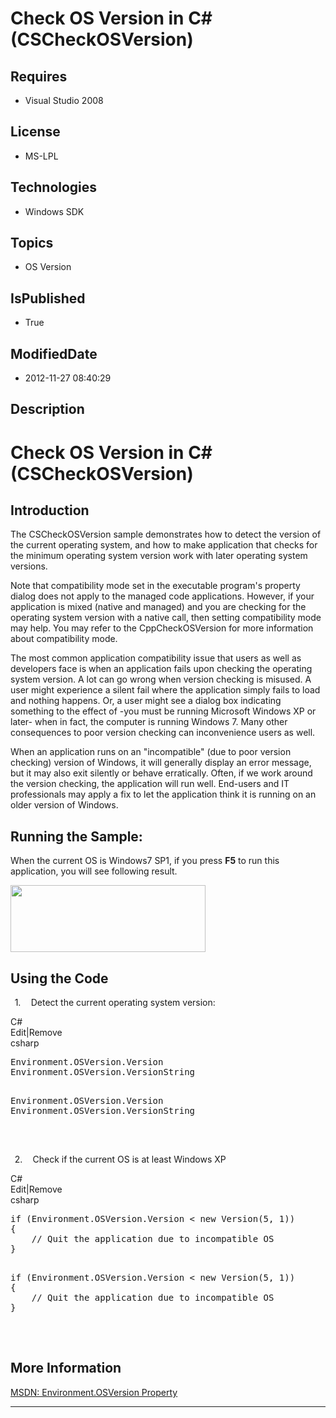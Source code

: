 # Check OS Version in C# (CSCheckOSVersion)
## Requires
* Visual Studio 2008
## License
* MS-LPL
## Technologies
* Windows SDK
## Topics
* OS Version
## IsPublished
* True
## ModifiedDate
* 2012-11-27 08:40:29
## Description

<h1>Check OS Version in C# (<span class="SpellE">CSCheckOSVersion</span>)<span style="">
</span></h1>
<h2>Introduction</h2>
<p class="MsoNormal"><span style="">The <span class="SpellE">CSCheckOSVersion</span> sample demonstrates how to detect the version of the current operating system, and how to make application that checks for the minimum operating system version work with
 later operating system versions. </span></p>
<p class="MsoNormal"><span style="">Note that compatibility mode set in the executable program's property dialog does not apply to the managed code applications. However, if your application is mixed (native and managed) and you are checking for the operating
 system version with a native call, then setting compatibility mode may help. You may refer to the
<span class="SpellE">CppCheckOSVersion</span> for more information about compatibility mode.
</span></p>
<p class="MsoNormal"><span style="">The most common application compatibility issue that users as well as developers face is when an application fails upon checking the operating system version. A lot can go wrong when version checking is misused. A user
 might experience a silent fail where the application simply fails to load and nothing happens. Or, a user might see a dialog box indicating something to the effect of -you must be running Microsoft Windows XP or later- when in fact, the computer is running
 Windows 7. Many other consequences to poor version checking can inconvenience users as well.
</span></p>
<p class="MsoNormal"><span style="">When an application runs on an &quot;incompatible&quot; (due to poor version checking) version of Windows, it will generally display an error message, but it may also exit silently or behave erratically. Often, if we work
 around the version checking, the application will run well. End-users and IT professionals may apply a fix to let the application think it is running on an older version of Windows.
</span></p>
<h2>Running the Sample:<span style=""> </span></h2>
<p class="MsoNormal"><span style=""></span></p>
<p class="MsoNormal"><span style="">When the current OS is Windows7 SP1, if you press
<b style="">F5</b> to run this application, you will see following result. </span>
</p>
<p class="MsoNormal"><span style=""><img src="/site/view/file/71351/1/image.png" alt="" width="312" height="107" align="middle">
</span><span style=""></span></p>
<p class="MsoNormal"><span style=""></span></p>
<h2>Using the Code<span style=""> </span></h2>
<p class="MsoListParagraph" style="text-indent:5.0pt"><span style=""><span style="">1.<span style="font:7.0pt &quot;Times New Roman&quot;">&nbsp;&nbsp;&nbsp;&nbsp;&nbsp;&nbsp;
</span></span></span><span style="">Detect the current operating system version: </span>
</p>
<div class="scriptcode">
<div class="pluginEditHolder" pluginCommand="mceScriptCode">
<div class="title"><span>C#</span></div>
<div class="pluginLinkHolder"><span class="pluginEditHolderLink">Edit</span>|<span class="pluginRemoveHolderLink">Remove</span>
</div>
<span class="hidden">csharp</span>
<pre class="hidden">
Environment.OSVersion.Version
Environment.OSVersion.VersionString

</pre>
<pre id="codePreview" class="csharp">
Environment.OSVersion.Version
Environment.OSVersion.VersionString

</pre>
</div>
</div>
<div class="endscriptcode">&nbsp;</div>
<p class="MsoListParagraphCxSpFirst"><span style=""></span></p>
<p class="MsoListParagraphCxSpLast" style="text-indent:5.0pt"><span style=""><span style="">2.<span style="font:7.0pt &quot;Times New Roman&quot;">&nbsp;&nbsp;&nbsp;&nbsp;&nbsp;&nbsp;
</span></span></span><span style="">Check if the current OS is at least Windows XP
</span></p>
<div class="scriptcode">
<div class="pluginEditHolder" pluginCommand="mceScriptCode">
<div class="title"><span>C#</span></div>
<div class="pluginLinkHolder"><span class="pluginEditHolderLink">Edit</span>|<span class="pluginRemoveHolderLink">Remove</span>
</div>
<span class="hidden">csharp</span>
<pre class="hidden">
if (Environment.OSVersion.Version &lt; new Version(5, 1))
{
    // Quit the application due to incompatible OS
}

</pre>
<pre id="codePreview" class="csharp">
if (Environment.OSVersion.Version &lt; new Version(5, 1))
{
    // Quit the application due to incompatible OS
}

</pre>
</div>
</div>
<div class="endscriptcode">&nbsp;</div>
<p class="MsoListParagraph"><span style=""></span></p>
<h2>More Information</h2>
<p class="MsoNormal"><span style=""><a href="http://msdn.microsoft.com/en-us/library/system.environment.osversion.aspx">MSDN: Environment.OSVersion Property</a>
</span></p>
<hr>
<div><a href="http://go.microsoft.com/?linkid=9759640" style="margin-top:3px"><img alt="" src="http://bit.ly/onecodelogo">
</a></div>
